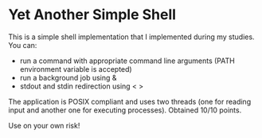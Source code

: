 # Yet Another Simple Shell

This is a simple shell implementation that I implemented during my studies.
You can:
  * run a command with appropriate command line arguments (PATH environment variable is accepted)
  * run a background job using &
  * stdout and stdin redirection using < >

The application is POSIX compliant and uses two threads (one for reading input
and another one for executing processes). Obtained 10/10 points.

Use on your own risk!

